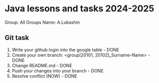 # Java lessons and tasks 2024-2025

Group: All Groups
Name: A.Lukashin

## Git task

1. Write your github login into the google table - DONE
2. Create your own branch: <group[20101, 20102]_Surname-Name> - DONE
3. Change README.md - DONE
4. Push your changes into your branch - DONE
5. Resolve conflict (NOW) - DONE



